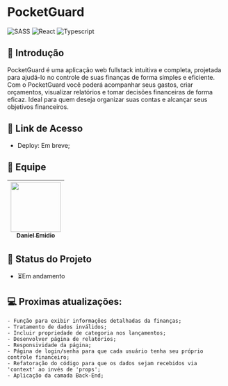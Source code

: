 # PocketGuard
![SASS](https://img.shields.io/badge/Sass-CC6699.svg?style=for-the-badge&logo=Sass&logoColor=white)
![React](https://img.shields.io/badge/React-20232A?style=for-the-badge&logo=react&logoColor=61DAFB)
![Typescript](https://img.shields.io/badge/TypeScript-007ACC?style=for-the-badge&logo=typescript&logoColor=white)

## 📖 Introdução

PocketGuard é uma aplicação web fullstack intuitiva e completa, projetada para ajudá-lo no controle de suas finanças de forma simples e eficiente. Com o PocketGuard você poderá acompanhar seus gastos, criar orçamentos, visualizar relatórios e tomar decisões financeiras de forma eficaz. Ideal para quem deseja organizar suas contas e alcançar seus objetivos financeiros.

## 🔗 Link de Acesso
- Deploy: Em breve;

## 👥 Equipe
| [<img src="https://avatars.githubusercontent.com/u/111311678?v=4" width=115><br><sub>Daniel Emidio</sub>](https://github.com/DanielEmidio1988) |
| :---: |

## 🧭 Status do Projeto
- ⏳Em andamento

## 💻 Proximas atualizações:
```
- Função para exibir informações detalhadas da finanças;
- Tratamento de dados inválidos;
- Incluir propriedade de categoria nos lançamentos;
- Desenvolver página de relatórios;
- Responsividade da página;
- Página de login/senha para que cada usuário tenha seu próprio controle financeiro;
- Refatoração do código para que os dados sejam recebidos via 'context' ao invés de 'props';
- Aplicação da camada Back-End;
```` 